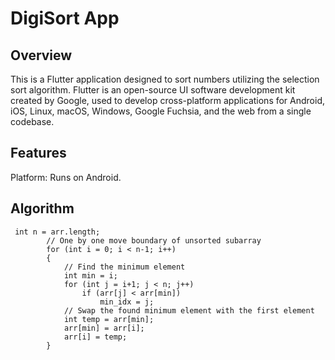 # DigiSort App

## Overview
This is a Flutter application designed to sort numbers utilizing the selection sort algorithm. Flutter is an open-source UI software development kit created by Google, used to develop cross-platform applications for Android, iOS, Linux, macOS, Windows, Google Fuchsia, and the web from a single codebase.

## Features
Platform: Runs on Android.

## Algorithm
```
 int n = arr.length;
        // One by one move boundary of unsorted subarray
        for (int i = 0; i < n-1; i++)
        {
            // Find the minimum element
            int min = i;
            for (int j = i+1; j < n; j++)
                if (arr[j] < arr[min])
                    min_idx = j;
            // Swap the found minimum element with the first element
            int temp = arr[min];
            arr[min] = arr[i];
            arr[i] = temp;
        }
```
